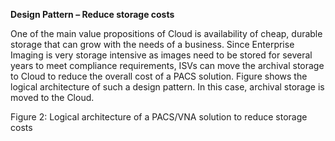 **Design Pattern – Reduce storage costs**

One of the main value propositions of Cloud is availability of 
cheap, durable storage that can grow with the needs of a business. 
Since Enterprise Imaging is very storage intensive as images need to be stored for several years 
to meet compliance requirements, ISVs can move the archival storage to Cloud to reduce the overall cost of a PACS solution. 
Figure  shows the logical architecture of such a design pattern. 
In this case, archival storage is moved to the Cloud.

 
Figure 2: Logical architecture of a PACS/VNA solution to reduce storage costs
